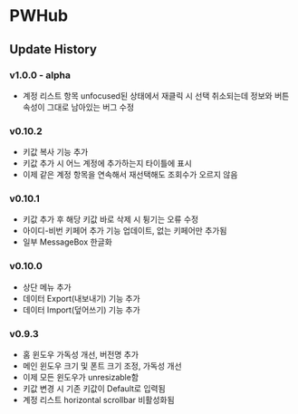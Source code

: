 # PWHub

## Update History
### v1.0.0 - alpha
- 계정 리스트 항목 unfocused된 상태에서 재클릭 시 선택 취소되는데 정보와 버튼 속성이 그대로 남아있는 버그 수정

### v0.10.2
- 키값 복사 기능 추가
- 키값 추가 시 어느 계정에 추가하는지 타이틀에 표시
- 이제 같은 계정 항목을 연속해서 재선택해도 조회수가 오르지 않음

### v0.10.1
- 키값 추가 후 해당 키값 바로 삭제 시 튕기는 오류 수정
- 아이디-비번 키페어 추가 기능 업데이트, 없는 키페어만 추가됨
- 일부 MessageBox 한글화

### v0.10.0
- 상단 메뉴 추가
- 데이터 Export(내보내기) 기능 추가
- 데이터 Import(덮어쓰기) 기능 추가

### v0.9.3
- 홈 윈도우 가독성 개선, 버전명 추가
- 메인 윈도우 크기 및 폰트 크기 조정, 가독성 개선
- 이제 모든 윈도우가 unresizable함
- 키값 변경 시 기존 키값이 Default로 입력됨
- 계정 리스트 horizontal scrollbar 비활성화됨
